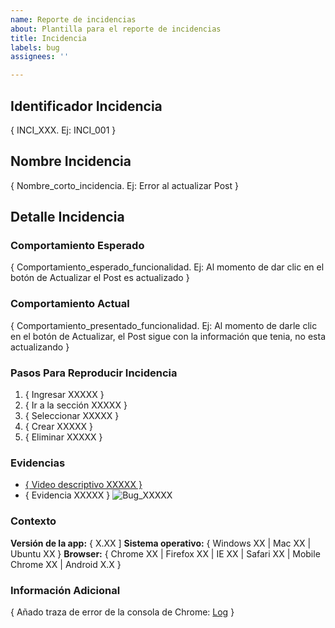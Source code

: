 ```yaml
---
name: Reporte de incidencias
about: Plantilla para el reporte de incidencias
title: Incidencia
labels: bug
assignees: ''

---
```


## Identificador Incidencia
{ INCI_XXX. Ej: INCI_001 }
## Nombre Incidencia  
{ Nombre_corto_incidencia. Ej: Error al actualizar Post }

## Detalle Incidencia
### Comportamiento Esperado  
{ Comportamiento_esperado_funcionalidad. Ej: Al momento de dar clic en el botón de Actualizar el Post es actualizado }
### Comportamiento Actual  
{ Comportamiento_presentado_funcionalidad. Ej: Al momento de darle clic en el botón de Actualizar, el Post sigue con la información que tenia, no esta actualizando }

### Pasos Para Reproducir Incidencia  
<ol>
<li>{ Ingresar XXXXX }</li>
<li>{ Ir a la sección XXXXX }</li>
<li>{ Seleccionar XXXXX }</li>
<li>{ Crear XXXXX }</li>
<li>{ Eliminar XXXXX }</li>
</ol>

### Evidencias
* <a href="http://example.net/">{ Video descriptivo XXXXX }</a>
* { Evidencia XXXXX }
![Bug_XXXXX](https://i0.wp.com/trans-ti.com/wp-content/uploads/2020/11/WhatsApp-Image-2020-11-03-at-6.10.41-PM.jpeg?w=770&ssl=1 "Bug encontrado XXXXX")

### Contexto
**V​ersión de la app:** { X.XX ]
**S​istema operativo:** { Windows XX | Mac XX | Ubuntu XX } 
**B​rowser:** { Chrome XX | Firefox XX | IE XX | Safari XX | Mobile Chrome XX |  Android X.X }

### Información Adicional
{ Añado traza de error de la consola de Chrome: <a href="http://example.net/">Log</a> }

